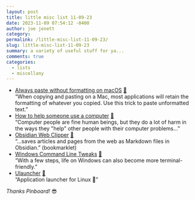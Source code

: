 ```yaml
---
layout: post
title: little misc list 11-09-23
date: 2023-11-09 07:54:12 -0400
author: joe jenett
category: 
permalink: /little-misc-list-11-09-23/
slug: little-misc-list-11-09-23
summary: a variety of useful stuff for ya...
comments: true
categories:
  - lists
  - miscellany
---
```

<ul class="links">
	<li><a title="Always paste without formatting on macOS" href="https://scottswezey.com/always-paste-without-formatting-macos/">Always paste without formatting on macOS</a> <a href="https://pinboard.in/u:dbuscher">📌</a><br>“When copying and pasting on a Mac, most applications will retain the formatting of whatever you copied. Use this trick to paste unformatted text.”</li>
	<li><a title="How to help someone use a computer" href="https://pages.gseis.ucla.edu/faculty/agre/how-to-help.html">How to help someone use a computer</a> <a href="https://pinboard.in/u:siebo">📌</a><br>“Computer people are fine human beings, but they do a lot of harm in the ways they "help" other people with their computer problems...”</li>
	<li><a title="Obsidian Web Clipper — Steph Ango" href="https://stephango.com/obsidian-web-clipper">Obsidian Web Clipper</a> <a href="https://pinboard.in/u:ijy">📌</a><br>“...saves articles and pages from the web as Markdown files in Obsidian.” (bookmarklet)</li>
	<li><a title="Windows Command Line Tweaks" href="https://a4z.gitlab.io/blog/2023/10/30/Windows-CommandLine-Tweaks.html">Windows Command Line Tweaks</a> <a href="https://pinboard.in/u:tdjones">📌</a><br>“With a few steps, life on Windows can also become more terminal-friendly.”</li>
	<li><a title="Ulauncher" href="https://ulauncher.io/">Ulauncher</a> <a href="https://pinboard.in/u:rsgranne">📌</a><br>“Application launcher for Linux 🐧”</li>
</ul>
<p><em>Thanks Pinboard!</em> 😎 </p>
<a href="https://brid.gy/publish/mastodon"></a>